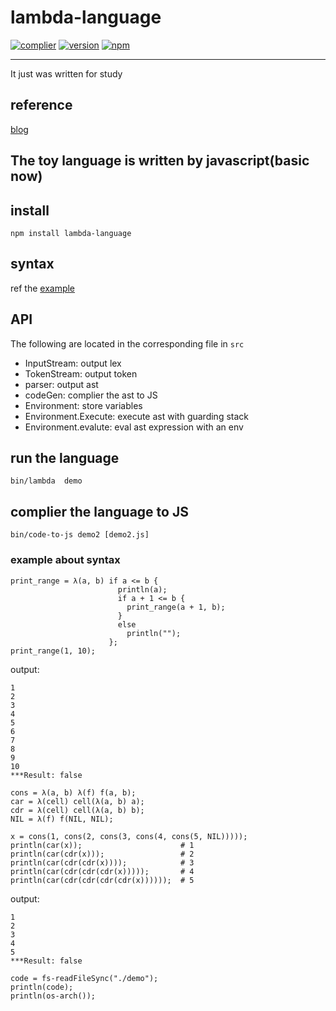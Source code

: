 # lambda-language
[![complier](https://img.shields.io/badge/lambda--langugage-complier-blue.svg)](https://github.com/yjhmelody/lambda-language)
[![version](https://img.shields.io/badge/version-0.3.3-blue.svg)](https://github.com/yjhmelody/lambda-language)
[![npm](https://img.shields.io/npm/dm/lambda-language.svg)](https://www.npmjs.com/package/lambda-language)


---
It just was written for study

## reference

[blog](http://lisperator.net/pltut/eval1/play)

## The toy language is written by javascript(basic now)

## install

```
npm install lambda-language
```

## syntax

ref the [example](./bin/lambda)

## API

The following are located in the corresponding file in `src`

* InputStream: output lex
* TokenStream: output token
* parser: output ast
* codeGen: complier the ast to JS
* Environment: store variables
* Environment.Execute: execute ast with guarding stack 
* Environment.evalute: eval ast expression with an env


## run the language

```
bin/lambda  demo
```

## complier the language to JS

```
bin/code-to-js demo2 [demo2.js]
```

### example about syntax

```
print_range = λ(a, b) if a <= b {
                        println(a);
                        if a + 1 <= b {
                          print_range(a + 1, b);
                        } 
                        else 
                          println("");
                      };
print_range(1, 10);
```

output:

```
1
2
3
4
5
6
7
8
9 
10
***Result: false
```

```
cons = λ(a, b) λ(f) f(a, b);
car = λ(cell) cell(λ(a, b) a);
cdr = λ(cell) cell(λ(a, b) b);
NIL = λ(f) f(NIL, NIL);

x = cons(1, cons(2, cons(3, cons(4, cons(5, NIL)))));
println(car(x));                      # 1
println(car(cdr(x)));                 # 2
println(car(cdr(cdr(x))));            # 3
println(car(cdr(cdr(cdr(x)))));       # 4
println(car(cdr(cdr(cdr(cdr(x))))));  # 5
```

output:

```
1
2
3
4
5
***Result: false
```

```
code = fs-readFileSync("./demo");
println(code);
println(os-arch());
```